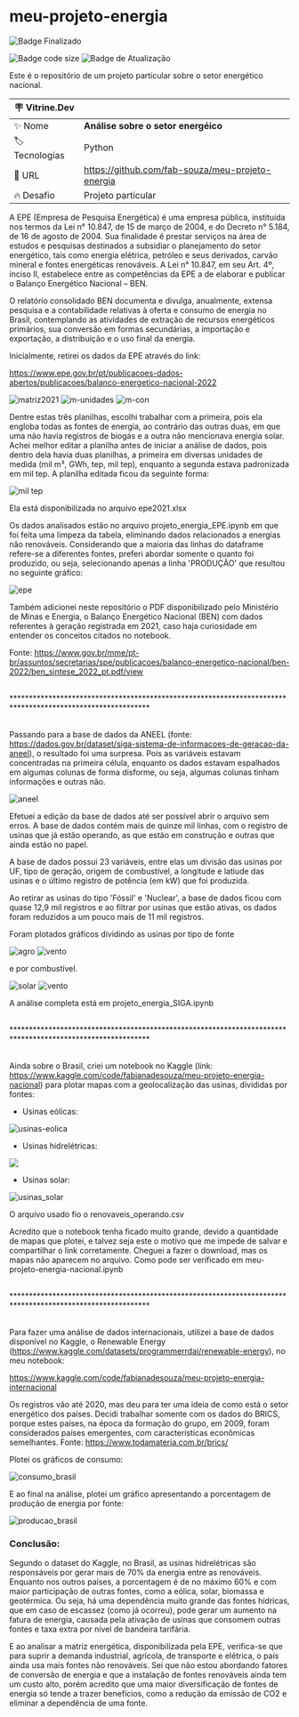 # meu-projeto-energia

![Badge Finalizado](http://img.shields.io/static/v1?label=STATUS&message=FINALIZADO&color=BLUE&style=for-the-badge)

![Badge code size](https://img.shields.io/github/languages/code-size/fab-souza/meu-projeto-energia)
![Badge de Atualização](https://img.shields.io/github/last-commit/fab-souza/meu-projeto-energia)

Este é o repositório de um projeto particular sobre o setor energético nacional.

| :placard: Vitrine.Dev |     |
| -------------  | --- |
| :sparkles: Nome        | **Análise sobre o setor energéico**
| :label: Tecnologias | Python
| :rocket: URL         | https://github.com/fab-souza/meu-projeto-energia
| :fire: Desafio     | Projeto particular

A EPE (Empresa de Pesquisa Energética) é uma empresa pública, instituída nos termos da Lei n° 10.847, de 15 de março de 2004, e do Decreto n° 5.184, de 16 de agosto de 2004. Sua finalidade é prestar serviços na área de estudos e pesquisas destinados a subsidiar o planejamento do setor energético, tais como energia elétrica, petróleo e seus derivados, carvão mineral e fontes energéticas renováveis. A Lei n° 10.847, em seu Art. 4º, inciso II, estabelece entre as competências da EPE a de elaborar e publicar o Balanço Energético Nacional – BEN.

O relatório consolidado BEN documenta e divulga, anualmente, extensa pesquisa e a contabilidade relativas à oferta e consumo de energia no Brasil, contemplando as atividades de extração de recursos energéticos primários, sua conversão em formas secundárias, a importação e exportação, a distribuição e o uso final da energia.



Inicialmente, retirei os dados da EPE através do link: 

https://www.epe.gov.br/pt/publicacoes-dados-abertos/publicacoes/balanco-energetico-nacional-2022

![matriz2021](https://user-images.githubusercontent.com/67301805/177010609-6a010d57-4a55-479f-ae53-e9e59e438117.jpg)
![m-unidades](https://user-images.githubusercontent.com/67301805/177010616-e2020aa2-6e0f-4f48-a3ea-4e94fcf8251b.jpg)
![m-con](https://user-images.githubusercontent.com/67301805/177010623-54ae6d91-bc0c-4aa4-8d04-3adec9fdb341.jpg)

Dentre estas três planilhas, escolhi trabalhar com a primeira, pois ela engloba todas as fontes de energia, ao contrário das outras duas, em que uma não havia registros de biogás e a outra não mencionava energia solar. Achei melhor editar a planilha antes de iniciar a análise de dados, pois dentro dela havia duas planilhas, a primeira em diversas unidades de medida (mil m³, GWh, tep, mil tep), enquanto a segunda estava padronizada em mil tep. A planilha editada ficou da seguinte forma:

![mil tep](https://user-images.githubusercontent.com/67301805/180580388-64554c7e-d80b-4946-b8c2-53209e917482.jpg)

Ela está disponibilizada no arquivo epe2021.xlsx

Os dados analisados estão no arquivo projeto_energia_EPE.ipynb em que foi feita uma limpeza da tabela, eliminando dados relacionados a energias não renováveis. Considerando que a maioria das linhas do dataframe refere-se a diferentes fontes, preferi abordar somente o quanto foi produzido, ou seja, selecionando apenas a linha 'PRODUÇÃO' que resultou no seguinte gráfico:

![epe](https://user-images.githubusercontent.com/67301805/180874294-e777a861-df7e-4fd5-9a3d-08733847812b.jpg)



Também adicionei neste repositório o PDF disponibilizado pelo Ministério de Minas e Energia, o Balanço Energético Nacional (BEN) com dados referentes à geração registrada em 2021, caso haja curiosidade em entender os conceitos citados no notebook.

Fonte: https://www.gov.br/mme/pt-br/assuntos/secretarias/spe/publicacoes/balanco-energetico-nacional/ben-2022/ben_sintese_2022_pt.pdf/view

<!---

O Ministério de Minas e Energia disponibilizou o Balanço Energético Nacional (BEN) com dados referente à geração registrada em 2021, pelo link:

>https://www.gov.br/mme/pt-br/assuntos/secretarias/spe/publicacoes/balanco-energetico-nacional/ben-2022/ben_sintese_2022_pt.pdf/view

>Usarei estes dados como uma forma de conferir o que for calculado neste projeto.

-->



<br>
***********************************************************************************************************
<br><br>

Passando para a base de dados da ANEEL (fonte: https://dados.gov.br/dataset/siga-sistema-de-informacoes-de-geracao-da-aneel), o resultado foi uma surpresa. Pois as variáveis estavam concentradas na primeira célula, enquanto os dados estavam espalhados em algumas colunas de forma disforme, ou seja, algumas colunas tinham informações e outras não.

![aneel](https://user-images.githubusercontent.com/67301805/181395110-593085b7-1e33-452a-8579-f61a3835ef8d.jpg)

Efetuei a edição da base de dados até ser possível abrir o arquivo sem erros. A base de dados contém mais de quinze mil linhas, com o registro de usinas que já estão operando, as que estão em construção e outras que ainda estão no papel.

A base de dados possui 23 variáveis, entre elas um divisão das usinas por UF, tipo de geração, origem de combustível, a longitude e latiude das usinas e o último registro de potência (em kW) que foi produzida.

Ao retirar as usinas do tipo 'Fóssil' e 'Nuclear', a base de dados ficou com quase 12,9 mil registros e ao filtrar por usinas que estão ativas, os dados foram reduzidos a um pouco mais de 11 mil registros.

Foram plotados gráficos dividindo as usinas por tipo de fonte 

![agro](https://user-images.githubusercontent.com/67301805/182253420-0a44deb7-95ee-4d5e-8ac7-edfced1963d4.jpg)
![vento](https://user-images.githubusercontent.com/67301805/182253439-3dd24199-4cde-41f7-816f-b2da8655bb8d.jpg)

e por combustível.

![solar](https://user-images.githubusercontent.com/67301805/182839401-91b52b7b-c63e-455d-b4bc-b596360be484.jpg)
![vento](https://user-images.githubusercontent.com/67301805/182839427-1971c466-e469-4d26-9057-896bb9584f88.jpg)


A análise completa está em projeto_energia_SIGA.ipynb

<br>
***********************************************************************************************************
<br><br>

Ainda sobre o Brasil, criei um notebook no Kaggle (link: https://www.kaggle.com/code/fabianadesouza/meu-projeto-energia-nacional) para plotar mapas com a geolocalização das usinas, divididas por fontes:

- Usinas eólicas:

![usinas-eolica](https://user-images.githubusercontent.com/67301805/185011863-2b8569fe-592c-42e0-b843-9e8bfb4cc7a7.jpg)

- Usinas hidrelétricas:

![](https://user-images.githubusercontent.com/67301805/185011881-84ab876c-f209-4778-aa5d-f19b712c8238.jpg#vitrinedev)

- Usinas solar:

![usinas_solar](https://user-images.githubusercontent.com/67301805/185685169-8562c799-c78c-4885-9637-8ec40c2c1b89.jpg)


O arquivo usado fio o renovaveis_operando.csv

Acredito 	que o notebook tenha ficado muito grande, devido a quantidade de mapas que plotei, e talvez seja este o motivo que me impede de salvar e compartilhar o link corretamente. Cheguei a fazer o download, mas os mapas não aparecem no arquivo. Como pode ser verificado em meu-projeto-energia-nacional.ipynb


<br>
***********************************************************************************************************
<br><br>

Para fazer uma análise de dados internacionais, utilizei a base de dados disponível no Kaggle, o Renewable Energy (https://www.kaggle.com/datasets/programmerrdai/renewable-energy), no meu notebook:

https://www.kaggle.com/code/fabianadesouza/meu-projeto-energia-internacional

Os registros vão até 2020, mas deu para ter uma ideia de como está o setor energético dos países. Decidi trabalhar somente com os dados do BRICS, porque estes países, na época da formação do grupo, em 2009, foram considerados países emergentes, com características econômicas semelhantes. Fonte: https://www.todamateria.com.br/brics/

Plotei os gráficos de consumo:

![consumo_brasil](https://user-images.githubusercontent.com/67301805/184909775-41d164ff-e6b2-4f2e-9335-12d785d98fdf.png)

E ao final na análise, plotei um gráfico apresentando a porcentagem de produção de energia por fonte:

![producao_brasil](https://user-images.githubusercontent.com/67301805/187009164-eca3a658-797d-43f9-b463-ff1c87984619.png)


### Conclusão:

Segundo o dataset do Kaggle, no Brasil, as usinas hidrelétricas são responsáveis por gerar mais de 70% da energia entre as renováveis. Enquanto nos outros países, a porcentagem é de no máximo 60% e com maior participação de outras fontes, como a eólica, solar, biomassa e geotérmica. Ou seja, há uma dependência muito grande das fontes hídricas, que em caso de escassez (como já ocorreu), pode gerar um aumento na fatura de energia, causada pela ativação de usinas que consomem outras fontes e taxa extra por nível de bandeira tarifária.
 
E ao analisar a matriz energética, disponibilizada pela EPE, verifica-se que para suprir a demanda industrial, agrícola, de transporte e elétrica, o país ainda usa mais fontes não renováveis. Sei que não estou abordando fatores de conversão de energia e que a instalação de fontes renováveis ainda tem um custo alto, porém acredito que uma maior diversificação de fontes de energia só tende a trazer benefícios, como a redução da emissão de CO2 e eliminar a dependência de uma fonte. 


